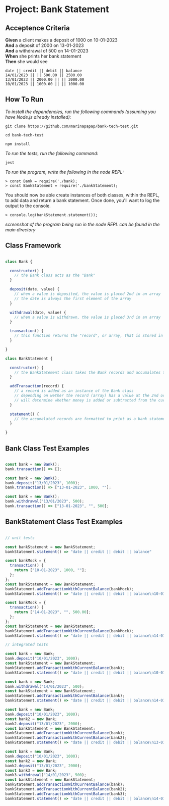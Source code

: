 # Project: Bank Statement

## Acceptence Criteria

**Given** a client makes a deposit of 1000 on 10-01-2023  
**And** a deposit of 2000 on 13-01-2023  
**And** a withdrawal of 500 on 14-01-2023  
**When** she prints her bank statement  
**Then** she would see

```
date || credit || debit || balance
14/01/2023 || || 500.00 || 2500.00
13/01/2023 || 2000.00 || || 3000.00
10/01/2023 || 1000.00 || || 1000.00

```

## How To Run

*To install the dependencies, run the following commands (assuming you have Node.js already installed):*

```
git clone https://github.com/marinapapap/bank-tech-test.git

cd bank-tech-test

npm install
```

*To run the tests, run the following command:*

```
jest
```

*To run the program, write the following in the node REPL:*

```
> const Bank = require('./bank);
> const BankStatement = require('./bankStatement);
```

You should now be able create instances of both classes, within the REPL, to add data and return a bank statement. Once done, you'll want to log the output to the console.

```
> console.log(bankStatement.statement());
```

_screenshot of the program being run in the node REPL can be found in the main directory_


## Class Framework

```javascript

class Bank {

  constructor() {
    // the Bank class acts as the "Bank"
  }

  deposit(date, value) {
    // when a value is deposited, the value is placed 2nd in an array
    // the date is always the first element of the array
  }

  withdrawal(date, value) {
    // when a value is withdrawn, the value is placed 3rd in an array
  }

  transaction() {
    // this function returns the "record", or array, that is stored in the Bank
  }

}

class BankStatement {

  constructor() {
    // the BankStatement class takes the Bank records and accumalates them into one formatted bank statement
  }

  addTransaction(record) {
    // a record is added as an instance of the Bank class
    // depending on wether the record (array) has a value at the 2nd or 3rd postion 
    // will determine whether money is added or subtracted from the current balance
  }

  statement() {
    // the accumalated records are formatted to print as a bank statement
  }

}

```

## Bank Class Test Examples

```javascript

const bank = new Bank();
bank.transaction() => [];

const bank = new Bank();
bank.deposit("13/01/2023", 1000);
bank.transaction() => ["13-01-2023", 1000, ""];

const bank = new Bank();
bank.withdrawal("13/01/2023", 500);
bank.transaction() => ["13-01-2023", "", 500];

```

## BankStatement Class Test Examples

```javascript

// unit tests

const bankStatement = new BankStatement;
bankStatement.statement() => "date || credit || debit || balance"

const bankMock = { 
  transaction() {
    return ["10-01-2023", 1000, ""];
  };
};
const bankStatement = new BankStatement;
bankStatement.addTransactionWithCurrentBalance(bankMock); 
bankStatement.statement() => "date || credit || debit || balance\n10-01-2023 || 1000.00 || || 1000.00"

const bankMock = { 
  transaction() {
    return ["14-01-2023", "", 500.00];
  };
};
const bankStatement = new BankStatement;
bankStatement.addTransactionWithCurrentBalance(bankMock); 
bankStatement.statement() => "date || credit || debit || balance\n14-01-2023 || ||  500.00 || -500.00"

// integrated tests

const bank = new Bank;
bank.deposit("10/01/2023", 1000);
const bankStatement = new BankStatement;
bankStatement.addTransactionWithCurrentBalance(bank); 
bankStatement.statement() => "date || credit || debit || balance\n10-01-2023 || 1000.00 || || 1000.00"

const bank = new Bank;
bank.withdrawal("14/01/2023", 500);
const bankStatement = new BankStatement;
bankStatement.addTransactionWithCurrentBalance(bank); 
bankStatement.statement() => "date || credit || debit || balance\n14-01-2023 ||  || 500.00 || -500.00"

const bank = new Bank;
bank.deposit("10/01/2023", 1000);
const bank2 = new Bank;
bank2.deposit("13/01/2023", 2000);
const bankStatement = new BankStatement;
bankStatement.addTransactionWithCurrentBalance(bank); 
bankStatement.addTransactionWithCurrentBalance(bank2); 
bankStatement.statement() => "date || credit || debit || balance\n13-01-2023 || 2000.00 || || 3000.00\n10-01-2023 || 1000.00 || || 1000.00"

const bank = new Bank;
bank.deposit("10/01/2023", 1000);
const bank2 = new Bank;
bank2.deposit("13/01/2023", 2000);
const bank3 = new Bank;
bank3.withdrawal("14/01/2023", 500);
const bankStatement = new BankStatement;
bankStatement.addTransactionWithCurrentBalance(bank); 
bankStatement.addTransactionWithCurrentBalance(bank2); 
bankStatement.addTransactionWithCurrentBalance(bank3); 
bankStatement.statement() => "date || credit || debit || balance\n14-01-2023 || || 500.00 || 2500.00\n13-01-2023 || 2000.00 || || 3000.00\n10-01-2023 || 1000.00 || || 1000.00"

```




                                                                

